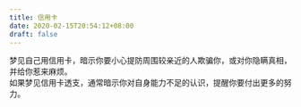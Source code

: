 ```yaml
---
title: 信用卡
date: 2020-02-15T20:54:12+08:00
draft: false
---
```


梦见自己用信用卡，暗示你要小心提防周围较亲近的人欺骗你，或对你隐瞒真相，并给你惹来麻烦。<br>
如果梦见信用卡透支，通常暗示你对自身能力不足的认识，提醒你要付出更多的努力。<br>
